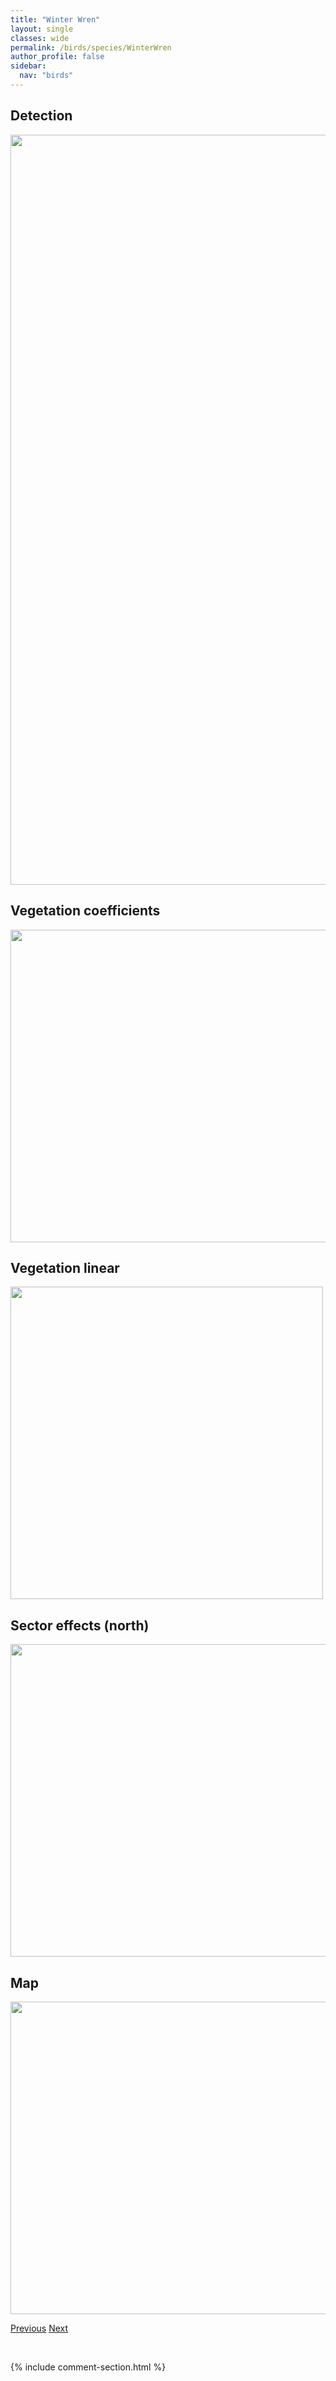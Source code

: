 ```yaml
---
title: "Winter Wren"
layout: single
classes: wide
permalink: /birds/species/WinterWren
author_profile: false
sidebar:
  nav: "birds"
---
```


<h2>Detection</h2>

<a href="https://drive.google.com/uc?export=view&id=1OxwHIaOCFa7mh3a6WslLSU9K1xjTkX61">
<img src="https://drive.google.com/uc?export=view&id=1OxwHIaOCFa7mh3a6WslLSU9K1xjTkX61" height = "1200" width = "800">
</a>

<h2>Vegetation coefficients</h2>

<a href="https://drive.google.com/uc?export=view&id=1xwQi0Pr9yeudLrFalVgBpP8mxS6ZuOjy">
<img src="https://drive.google.com/uc?export=view&id=1xwQi0Pr9yeudLrFalVgBpP8mxS6ZuOjy" height = "500" width = "1000">
</a>

<h2>Vegetation linear</h2>

<a href="https://drive.google.com/uc?export=view&id=1kUlDwcjZ2Uj4SNGCMfDv04dba14VjqJH">
<img src="https://drive.google.com/uc?export=view&id=1kUlDwcjZ2Uj4SNGCMfDv04dba14VjqJH" height = "500" width = "500">
</a>

<h2>Sector effects (north)</h2>

<a href="https://drive.google.com/uc?export=view&id=16kCcxCo3TluSvaMHR4MM5JKKt_esWO_p">
<img src="https://drive.google.com/uc?export=view&id=16kCcxCo3TluSvaMHR4MM5JKKt_esWO_p" height = "500" width = "1000">
</a>

<h2>Map</h2>

<a href="https://drive.google.com/uc?export=view&id=1rKlSbiiMy4JWnMyIJVkZFR11cIRV266T">
<img src="https://drive.google.com/uc?export=view&id=1rKlSbiiMy4JWnMyIJVkZFR11cIRV266T" height = "500" width = "1500">
</a>

<a href="/birds/species/WilsonsWarbler/" class="pagination--pager" title="Wilson's Warbler">Previous</a> <a href="/birds/species/WhitethroatedSparrow/" class="pagination--pager" title="White-throated Sparrow">Next</a>

<p>&nbsp;</p>

{% include comment-section.html %}
